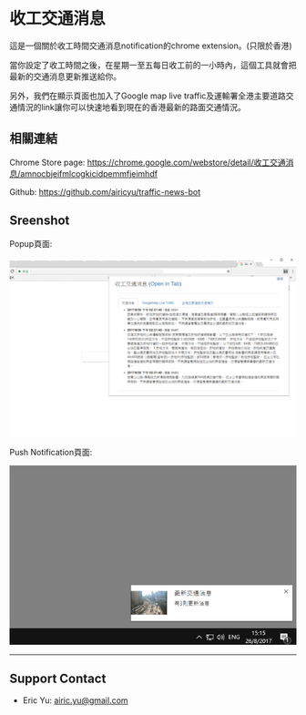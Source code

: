 # 收工交通消息

這是一個關於收工時間交通消息notification的chrome extension。(只限於香港)

當你設定了收工時間之後，在星期一至五每日收工前的一小時內，這個工具就會把最新的交通消息更新推送給你。

另外，我們在顯示頁面也加入了Google map live traffic及運輸署全港主要道路交通情況的link讓你可以快速地看到現在的香港最新的路面交通情況。


## 相關連結

Chrome Store page: https://chrome.google.com/webstore/detail/收工交通消息/amnocbjeifmlcogkicidpemmfjeimhdf

Github: https://github.com/airicyu/traffic-news-bot

## Sreenshot

Popup頁面:

![Popup頁面](https://raw.githubusercontent.com/airicyu/traffic-news-bot/master/screenshot/screenshot1.png)

Push Notification頁面:

![Push Notification頁面](https://raw.githubusercontent.com/airicyu/traffic-news-bot/master/screenshot/screenshot2.png)


------------------------
## Support Contact

- Eric Yu: airic.yu@gmail.com

